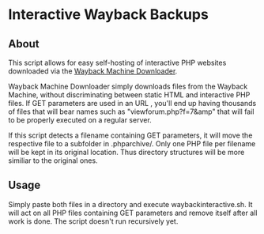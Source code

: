 # Interactive Wayback Backups
## About
This script allows for easy self-hosting of interactive PHP websites downloaded via the [Wayback Machine Downloader](https://github.com/hartator/wayback-machine-downloader). 

Wayback Machine Downloader simply downloads files from the Wayback Machine, without discriminating between static HTML and interactive PHP files. If GET parameters are used in an URL , you'll end up having thousands of files that will bear names such as "viewforum.php?f=7&amp" that will fail to be properly executed on a regular server.


If this script detects a filename containing GET parameters, it will move the respective file to a subfolder in .phparchive/. Only one PHP file per filename will be kept in its original location. Thus directory structures will be more similiar to the original ones.

## Usage
Simply paste both files in a directory and execute waybackinteractive.sh. It will act on all PHP files containing GET parameters and remove itself after all work is done. The script doesn't run recursively yet.
